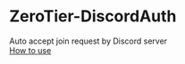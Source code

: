 # ZeroTier-DiscordAuth
Auto accept join request by Discord server  
[How to use](https://lab.skunion.org/?p=52)
